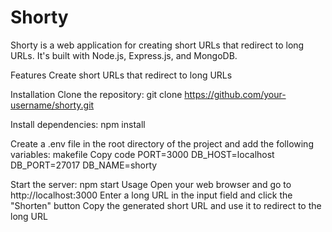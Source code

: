 # Shorty
Shorty is a web application for creating short URLs that redirect to long URLs. It's built with Node.js, Express.js, and MongoDB.

Features
Create short URLs that redirect to long URLs


Installation
Clone the repository:
git clone https://github.com/your-username/shorty.git

Install dependencies:
npm install

Create a .env file in the root directory of the project and add the following variables:
makefile
Copy code
PORT=3000
DB_HOST=localhost
DB_PORT=27017
DB_NAME=shorty

Start the server:
npm start
Usage
Open your web browser and go to http://localhost:3000
Enter a long URL in the input field and click the "Shorten" button
Copy the generated short URL and use it to redirect to the long URL